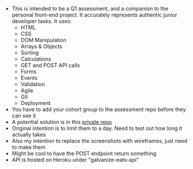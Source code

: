 * This is intended to be a Q1 assessment, and a companion to the personal front-end project. It accurately represents authentic junior developer tasks. It uses:
    * HTML
    * CSS
    * DOM Manipulation
    * Arrays & Objects
    * Sorting
    * Calculations
    * GET and POST API calls
    * Forms
    * Events
    * Validation
    * Agile
    * Git
    * Deployment
* You have to add your cohort group to the assessment repo before they can see it
* A potential solution is in this [private repo](https://github.com/gSchool/galvanize-eats-solution.git)
* Original intention is to limit them to a day. Need to test out how long it actually takes
* Also my intention to replace the screenshots with wireframes, just need to make them
* Might be cool to have the POST endpoint return something
* API is hosted on Heroku under "galvanize-eats-api"